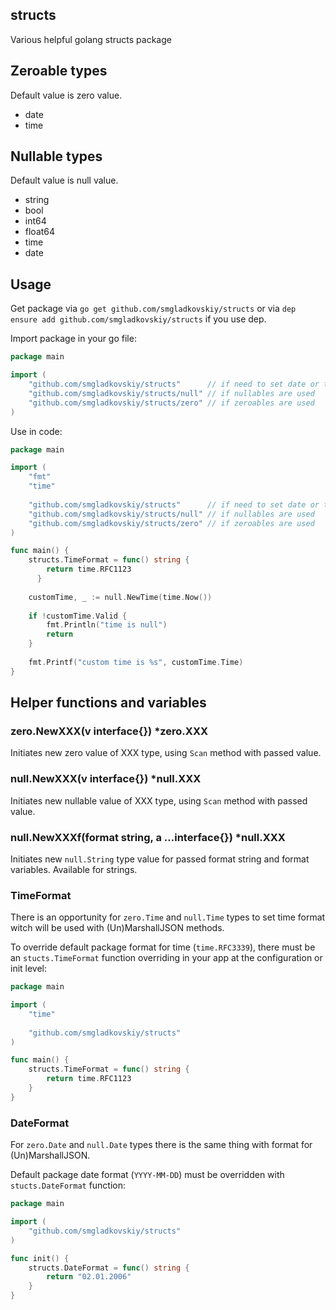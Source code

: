 structs
-------

Various helpful golang structs package

## Zeroable types

Default value is zero value.

* date
* time

## Nullable types

Default value is null value.

* string
* bool
* int64
* float64
* time
* date

## Usage

Get package via `go get github.com/smgladkovskiy/structs` or via `dep ensure add github.com/smgladkovskiy/structs` 
if you use dep.

Import package in your go file:

```go
package main

import (
	"github.com/smgladkovskiy/structs"      // if need to set date or time format
	"github.com/smgladkovskiy/structs/null" // if nullables are used
	"github.com/smgladkovskiy/structs/zero" // if zeroables are used
)
```  

Use in code:

```go
package main

import (
	"fmt"
	"time"
	
	"github.com/smgladkovskiy/structs"      // if need to set date or time format
	"github.com/smgladkovskiy/structs/null" // if nullables are used
	"github.com/smgladkovskiy/structs/zero" // if zeroables are used
)

func main() {
	structs.TimeFormat = func() string {
	    return time.RFC1123
	  }
	
	customTime, _ := null.NewTime(time.Now())
	
	if !customTime.Valid {
		fmt.Println("time is null")
		return
	}
	
	fmt.Printf("custom time is %s", customTime.Time)
}
```

## Helper functions and variables

### zero.NewXXX(v interface{}) *zero.XXX

Initiates new zero value of XXX type, using `Scan` method with passed value.

### null.NewXXX(v interface{}) *null.XXX

Initiates new nullable value of XXX type, using `Scan` method with passed value.

### null.NewXXXf(format string, a ...interface{}) *null.XXX

Initiates new `null.String` type value for passed format string and format variables. Available for strings.

### TimeFormat

There is an opportunity for `zero.Time` and `null.Time` types to set time format witch will be used with (Un)MarshallJSON methods.

To override default package format for time (`time.RFC3339`), there must be an `stucts.TimeFormat` function 
overriding in your app at the configuration or init level:


```go
package main

import (
	"time"
	
	"github.com/smgladkovskiy/structs"
)

func main() {
	structs.TimeFormat = func() string {
		return time.RFC1123
	}
}
```

### DateFormat

For `zero.Date` and `null.Date` types there is the same thing with format for (Un)MarshallJSON.

Default package date format (`YYYY-MM-DD`) must be overridden with `stucts.DateFormat` function:


```go
package main

import (
	"github.com/smgladkovskiy/structs"
)

func init() {
	structs.DateFormat = func() string {
		return "02.01.2006"
	}
}
```